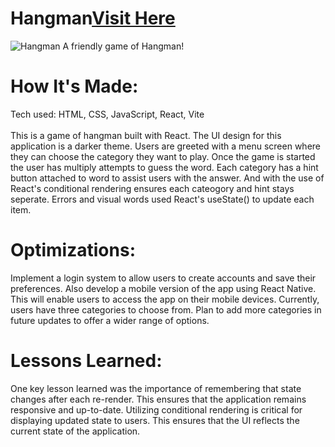 
<div id="header" >
 <h1  class="heading-element" dir="auto">Hangman<a href="https://fladev-hangman.netlify.app/">Visit Here</a></h1>
 <img src="https://i.imgur.com/Tlv5kZ9.gif" alt="Hangman">
 A friendly game of Hangman!
</div>

<div id="header" >
 <h1 class="heading-element" dir="auto">How It's Made:</h1>
 Tech used: HTML, CSS, JavaScript, React, Vite <br/><br/>
  This is a game of hangman built with React. The UI design for this application is a darker theme. Users are greeted with a menu screen where they can choose the category they want to play.
  Once the game is started the user has multiply attempts to guess the word. Each category has a hint button attached to word to assist users with the answer. And with the use of 
  React's conditional rendering ensures each cateogory and hint stays seperate. Errors and visual words used React's useState() to update each item.
</div>

<div id="header" >
 <h1 class="heading-element" dir="auto">Optimizations:</h1>
Implement a login system to allow users to create accounts and save their preferences. Also develop a mobile version of the app using React Native. This will enable users to access the app on their mobile devices. Currently, users have three categories to choose from. Plan to add more categories in future updates to offer a wider range of options.
</div>

<div id="header">
 <h1 class="heading-element" dir="auto">Lessons Learned:</h1>
 One key lesson learned was the importance of remembering that state changes after each re-render. This ensures that the application remains responsive and up-to-date. Utilizing conditional rendering is critical for displaying updated state to users. This ensures that the UI reflects the current state of the application.
</div>
